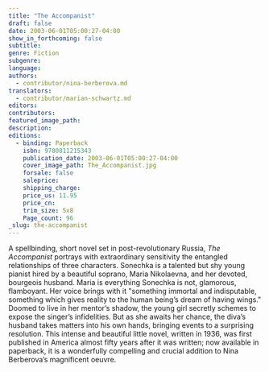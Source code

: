```yaml
---
title: "The Accompanist"
draft: false
date: 2003-06-01T05:00:27-04:00
show_in_forthcoming: false
subtitle:
genre: Fiction
subgenre:
language:
authors:
  - contributor/nina-berberova.md
translators:
  - contributor/marian-schwartz.md
editors:
contributors:
featured_image_path:
description:
editions:
  - binding: Paperback
    isbn: 9780811215343
    publication_date: 2003-06-01T05:00:27-04:00
    cover_image_path: The_Accompanist.jpg
    forsale: false
    saleprice:
    shipping_charge:
    price_us: 11.95
    price_cn:
    trim_size: 5x8
    Page_count: 96
_slug: the-accompanist
---
```


A spellbinding, short novel set in post-revolutionary Russia, _The Accompanist_ portrays with extraordinary sensitivity the entangled relationships of three characters. Sonechka is a talented but shy young pianist hired by a beautiful soprano, Maria Nikolaevna, and her devoted, bourgeois husband. Maria is everything Sonechka is not, glamorous, flamboyant. Her voice brings with it "something immortal and indisputable, something which gives reality to the human being’s dream of having wings." Doomed to live in her mentor’s shadow, the young girl secretly schemes to expose the singer’s infidelities. But as she awaits her chance, the diva’s husband takes matters into his own hands, bringing events to a surprising resolution. This intense and beautiful little novel, written in 1936, was first published in America almost fifty years after it was written; now available in paperback, it is a wonderfully compelling and crucial addition to Nina Berberova’s magnificent oeuvre.

